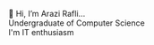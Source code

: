 👋 Hi, I’m Arazi Rafli... <br/>
Undergraduate of Computer Science <br/>
I'm IT enthusiasm

<!---
Ryfless/Ryfless is a ✨ special ✨ repository because its `README.md` (this file) appears on your GitHub profile.
You can click the Preview link to take a look at your changes.
--->
